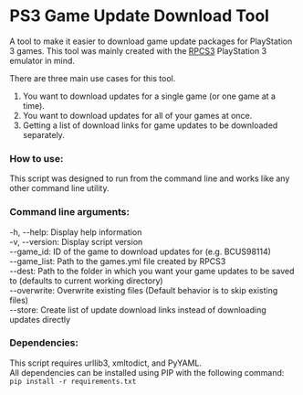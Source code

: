 # PS3 Game Update Download Tool
A tool to make it easier to download game update packages for PlayStation 3 games.
This tool was mainly created with the [RPCS3](https://rpcs3.net) PlayStation 3 emulator in mind.

There are three main use cases for this tool.
1. You want to download updates for a single game (or one game at a time).
2. You want to download updates for all of your games at once.
3. Getting a list of download links for game updates to be downloaded separately.

### How to use:
This script was designed to run from the command line and works like any other command line utility.

### Command line arguments:
-h, --help: Display help information\
-v, --version: Display script version\
--game_id: ID of the game to download updates for (e.g. BCUS98114)\
--game_list: Path to the games.yml file created by RPCS3\
--dest: Path to the folder in which you want your game updates to be saved to (defaults to current working directory)\
--overwrite: Overwrite existing files (Default behavior is to skip existing files)\
--store: Create list of update download links instead of downloading updates directly

### Dependencies:
This script requires urllib3, xmltodict, and PyYAML.\
All dependencies can be installed using PIP with the following command:\
`pip install -r requirements.txt`
